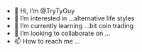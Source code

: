 - 👋 Hi, I’m @TryTyGuy
- 👀 I’m interested in ...alternative life styles
- 🌱 I’m currently learning ...bit coin trading
- 💞️ I’m looking to collaborate on ...
- 📫 How to reach me ...

<!---
TryTyGuy/TryTyGuy is a ✨ special ✨ repository because its `README.md` (this file) appears on your GitHub profile.
You can click the Preview link to take a look at your changes.
--->
